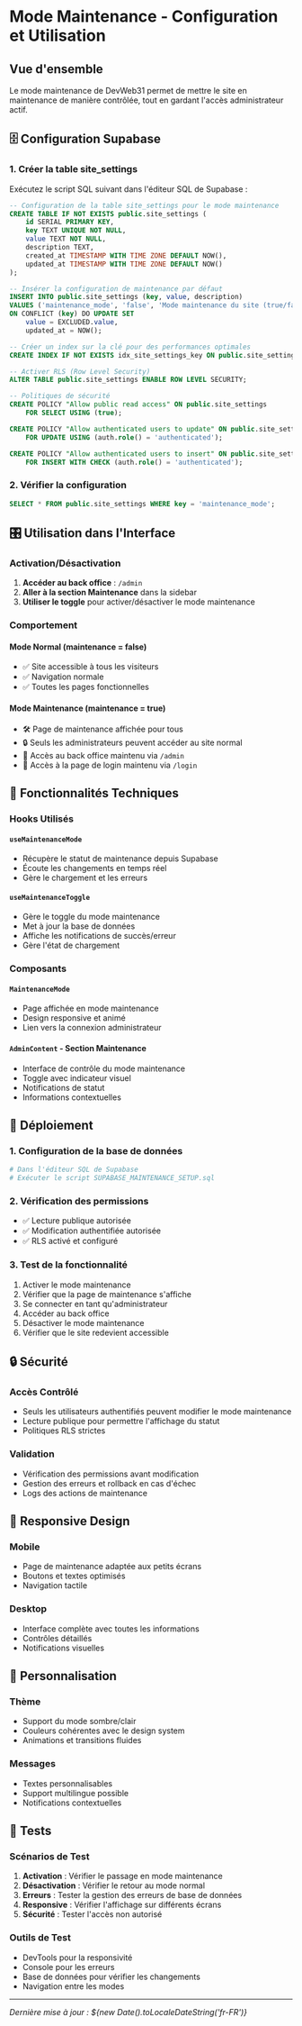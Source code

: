 # Mode Maintenance - Configuration et Utilisation

## Vue d'ensemble

Le mode maintenance de DevWeb31 permet de mettre le site en maintenance de manière contrôlée, tout en gardant l'accès administrateur actif.

## 🗄️ Configuration Supabase

### 1. Créer la table site_settings

Exécutez le script SQL suivant dans l'éditeur SQL de Supabase :

```sql
-- Configuration de la table site_settings pour le mode maintenance
CREATE TABLE IF NOT EXISTS public.site_settings (
    id SERIAL PRIMARY KEY,
    key TEXT UNIQUE NOT NULL,
    value TEXT NOT NULL,
    description TEXT,
    created_at TIMESTAMP WITH TIME ZONE DEFAULT NOW(),
    updated_at TIMESTAMP WITH TIME ZONE DEFAULT NOW()
);

-- Insérer la configuration de maintenance par défaut
INSERT INTO public.site_settings (key, value, description) 
VALUES ('maintenance_mode', 'false', 'Mode maintenance du site (true/false)')
ON CONFLICT (key) DO UPDATE SET 
    value = EXCLUDED.value,
    updated_at = NOW();

-- Créer un index sur la clé pour des performances optimales
CREATE INDEX IF NOT EXISTS idx_site_settings_key ON public.site_settings(key);

-- Activer RLS (Row Level Security)
ALTER TABLE public.site_settings ENABLE ROW LEVEL SECURITY;

-- Politiques de sécurité
CREATE POLICY "Allow public read access" ON public.site_settings
    FOR SELECT USING (true);

CREATE POLICY "Allow authenticated users to update" ON public.site_settings
    FOR UPDATE USING (auth.role() = 'authenticated');

CREATE POLICY "Allow authenticated users to insert" ON public.site_settings
    FOR INSERT WITH CHECK (auth.role() = 'authenticated');
```

### 2. Vérifier la configuration

```sql
SELECT * FROM public.site_settings WHERE key = 'maintenance_mode';
```

## 🎛️ Utilisation dans l'Interface

### Activation/Désactivation

1. **Accéder au back office** : `/admin`
2. **Aller à la section Maintenance** dans la sidebar
3. **Utiliser le toggle** pour activer/désactiver le mode maintenance

### Comportement

#### Mode Normal (maintenance = false)
- ✅ Site accessible à tous les visiteurs
- ✅ Navigation normale
- ✅ Toutes les pages fonctionnelles

#### Mode Maintenance (maintenance = true)
- 🛠️ Page de maintenance affichée pour tous
- 🔒 Seuls les administrateurs peuvent accéder au site normal
- 🔑 Accès au back office maintenu via `/admin`
- 🔑 Accès à la page de login maintenu via `/login`

## 🔧 Fonctionnalités Techniques

### Hooks Utilisés

#### `useMaintenanceMode`
- Récupère le statut de maintenance depuis Supabase
- Écoute les changements en temps réel
- Gère le chargement et les erreurs

#### `useMaintenanceToggle`
- Gère le toggle du mode maintenance
- Met à jour la base de données
- Affiche les notifications de succès/erreur
- Gère l'état de chargement

### Composants

#### `MaintenanceMode`
- Page affichée en mode maintenance
- Design responsive et animé
- Lien vers la connexion administrateur

#### `AdminContent` - Section Maintenance
- Interface de contrôle du mode maintenance
- Toggle avec indicateur visuel
- Notifications de statut
- Informations contextuelles

## 🚀 Déploiement

### 1. Configuration de la base de données
```bash
# Dans l'éditeur SQL de Supabase
# Exécuter le script SUPABASE_MAINTENANCE_SETUP.sql
```

### 2. Vérification des permissions
- ✅ Lecture publique autorisée
- ✅ Modification authentifiée autorisée
- ✅ RLS activé et configuré

### 3. Test de la fonctionnalité
1. Activer le mode maintenance
2. Vérifier que la page de maintenance s'affiche
3. Se connecter en tant qu'administrateur
4. Accéder au back office
5. Désactiver le mode maintenance
6. Vérifier que le site redevient accessible

## 🔒 Sécurité

### Accès Contrôlé
- Seuls les utilisateurs authentifiés peuvent modifier le mode maintenance
- Lecture publique pour permettre l'affichage du statut
- Politiques RLS strictes

### Validation
- Vérification des permissions avant modification
- Gestion des erreurs et rollback en cas d'échec
- Logs des actions de maintenance

## 📱 Responsive Design

### Mobile
- Page de maintenance adaptée aux petits écrans
- Boutons et textes optimisés
- Navigation tactile

### Desktop
- Interface complète avec toutes les informations
- Contrôles détaillés
- Notifications visuelles

## 🎨 Personnalisation

### Thème
- Support du mode sombre/clair
- Couleurs cohérentes avec le design system
- Animations et transitions fluides

### Messages
- Textes personnalisables
- Support multilingue possible
- Notifications contextuelles

## 🧪 Tests

### Scénarios de Test
1. **Activation** : Vérifier le passage en mode maintenance
2. **Désactivation** : Vérifier le retour au mode normal
3. **Erreurs** : Tester la gestion des erreurs de base de données
4. **Responsive** : Vérifier l'affichage sur différents écrans
5. **Sécurité** : Tester l'accès non autorisé

### Outils de Test
- DevTools pour la responsivité
- Console pour les erreurs
- Base de données pour vérifier les changements
- Navigation entre les modes

---

*Dernière mise à jour : ${new Date().toLocaleDateString('fr-FR')}*

